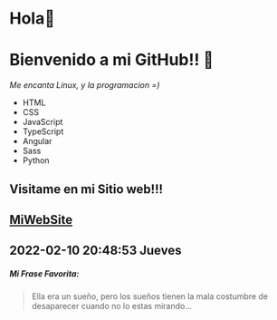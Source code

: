 # Hola👋
# Bienvenido a mi GitHub!! 👋 
*Me encanta Linux, y la programacion =)*
- HTML
- CSS
- JavaScript
- TypeScript
- Angular
- Sass
- Python

## Visitame en mi Sitio web!!!
[MiWebSite](http://pandavionxD.github.io/Blog "MiWebSite")
------------
2022-02-10 20:48:53 Jueves
------------
##### Mi Frase Favorita:
> Ella era un sueño, pero los sueños tienen la mala costumbre de desaparecer cuando no lo estas mirando...

